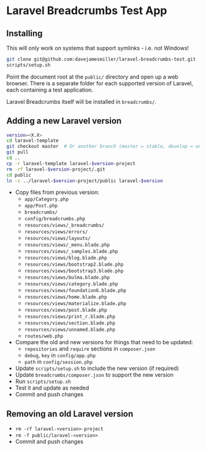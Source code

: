 # Laravel Breadcrumbs Test App

## Installing

This will only work on systems that support symlinks - i.e. not Windows!

```bash
git clone git@github.com:davejamesmiller/laravel-breadcrumbs-test.git
scripts/setup.sh
```

Point the document root at the `public/` directory and open up a web browser. There is a separate folder for each supported version of Laravel, each containing a test application.

Laravel Breadcrumbs itself will be installed in `breadcrumbs/`.

## Adding a new Laravel version

```bash
version=<X.X>
cd laravel-template
git checkout master  # Or another branch (master = stable, develop = unstable, or a version number)
git pull
cd ..
cp -r laravel-template laravel-$version-project
rm -rf laravel-$version-project/.git
cd public
ln -s ../laravel-$version-project/public laravel-$version
```

- Copy files from previous version:
    - `app/Category.php`
    - `app/Post.php`
    - `breadcrumbs/`
    - `config/breadcrumbs.php`
    - `resources/views/_breadcrumbs/`
    - `resources/views/errors/`
    - `resources/views/layouts/`
    - `resources/views/_menu.blade.php`
    - `resources/views/_samples.blade.php`
    - `resources/views/blog.blade.php`
    - `resources/views/bootstrap2.blade.php`
    - `resources/views/bootstrap3.blade.php`
    - `resources/views/bulma.blade.php`
    - `resources/views/category.blade.php`
    - `resources/views/foundation6.blade.php`
    - `resources/views/home.blade.php`
    - `resources/views/materialize.blade.php`
    - `resources/views/post.blade.php`
    - `resources/views/print_r.blade.php`
    - `resources/views/section.blade.php`
    - `resources/views/unnamed.blade.php`
    - `routes/web.php`
- Compare the old and new versions for things that need to be updated:
    - `repositories` and `require` sections in `composer.json`
    - `debug`, `key` in `config/app.php`
    - `path` in `config/session.php`
- Update `scripts/setup.sh` to include the new version (if required)
- Update `breadcrumbs/composer.json` to support the new version
- Run `scripts/setup.sh`
- Test it and update as needed
- Commit and push changes

## Removing an old Laravel version

- `rm -rf laravel-<version>-project`
- `rm -f public/laravel-<version>`
- Commit and push changes
